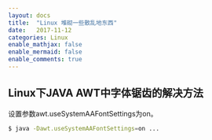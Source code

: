 ```yaml
---
layout: docs
title:  "Linux 堆砌一些散乱地东西"
date:   2017-11-12
categories: Linux
enable_mathjax: false
enable_mermaid: false
enable_comments: true
---
```


## Linux下JAVA AWT中字体锯齿的解决方法
设置参数awt.useSystemAAFontSettings为on。
``` bash
$ java -Dawt.useSystemAAFontSettings=on ...
```












